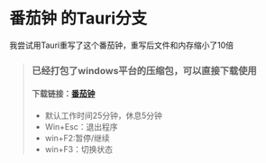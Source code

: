 # 番茄钟 的Tauri分支

我尝试用Tauri重写了这个番茄钟，重写后文件和内存缩小了10倍



>### 已经打包了windows平台的压缩包，可以直接下载使用
>#### 下载链接：[番茄钟](https://github.com/shituniao/TomatoClock/releases/download/1.0.0/tomatoclock-win32-x64-1.0.0.zip)
>- 默认工作时间25分钟，休息5分钟
>- Win+Esc：退出程序
>- win+F2:暂停/继续
>- win+F3：切换状态
